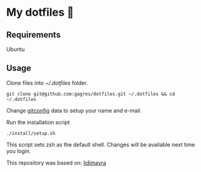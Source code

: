 # My dotfiles 🔨

## Requirements
Ubuntu

## Usage

Clone files into _~/.dotfiles_ folder.

```
git clone git@github.com:gagres/dotfiles.git ~/.dotfiles && cd ~/.dotfiles
```

Change [gitconfig](https://github.com/gagres/dotfiles/blob/master/gitconfig) data to setup your name and e-mail.

Run the installation script
```
./install/setup.sh
```

This script sets zsh as the default shell. Changes will be available next time you login.

This repository was based on: [lidimayra](https://github.com/lidimayra/dotfiles)
